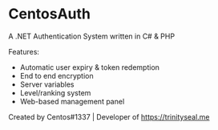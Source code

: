 # CentosAuth
A .NET Authentication System written in C# &amp; PHP

Features:
- Automatic user expiry & token redemption
- End to end encryption
- Server variables
- Level/ranking system
- Web-based management panel

Created by Centos#1337 | Developer of https://trinityseal.me
